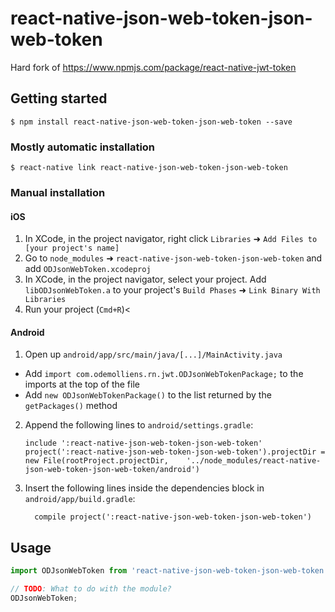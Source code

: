 
# react-native-json-web-token-json-web-token

Hard fork of https://www.npmjs.com/package/react-native-jwt-token

## Getting started

`$ npm install react-native-json-web-token-json-web-token --save`

### Mostly automatic installation

`$ react-native link react-native-json-web-token-json-web-token`

### Manual installation


#### iOS

1. In XCode, in the project navigator, right click `Libraries` ➜ `Add Files to [your project's name]`
2. Go to `node_modules` ➜ `react-native-json-web-token-json-web-token` and add `ODJsonWebToken.xcodeproj`
3. In XCode, in the project navigator, select your project. Add `libODJsonWebToken.a` to your project's `Build Phases` ➜ `Link Binary With Libraries`
4. Run your project (`Cmd+R`)<

#### Android

1. Open up `android/app/src/main/java/[...]/MainActivity.java`
  - Add `import com.odemolliens.rn.jwt.ODJsonWebTokenPackage;` to the imports at the top of the file
  - Add `new ODJsonWebTokenPackage()` to the list returned by the `getPackages()` method
2. Append the following lines to `android/settings.gradle`:
  	```
  	include ':react-native-json-web-token-json-web-token'
  	project(':react-native-json-web-token-json-web-token').projectDir = new File(rootProject.projectDir, 	'../node_modules/react-native-json-web-token-json-web-token/android')
  	```
3. Insert the following lines inside the dependencies block in `android/app/build.gradle`:
  	```
      compile project(':react-native-json-web-token-json-web-token')
  	```


## Usage
```javascript
import ODJsonWebToken from 'react-native-json-web-token-json-web-token';

// TODO: What to do with the module?
ODJsonWebToken;
```
  